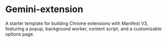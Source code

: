 # Gemini-extension
A starter template for building Chrome extensions with Manifest V3, featuring a popup, background worker, content script, and a customizable options page.
